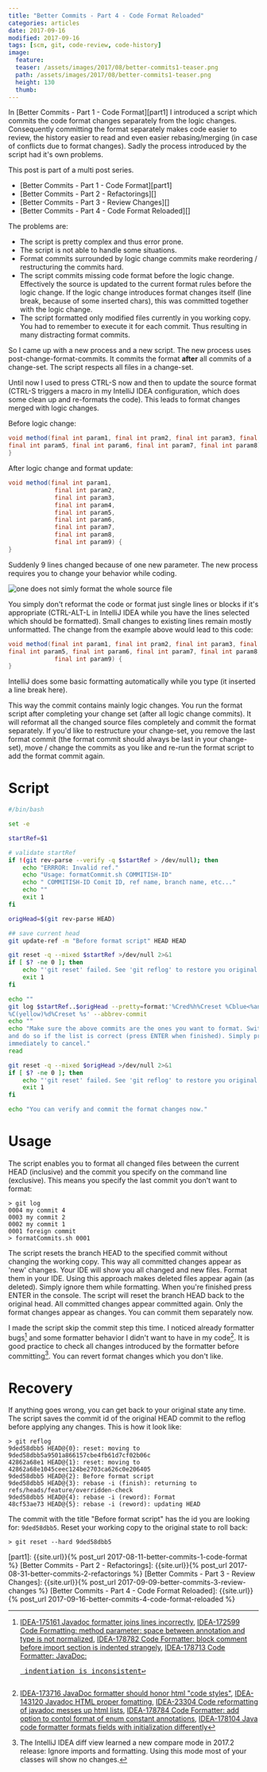 ```yaml
---
title: "Better Commits - Part 4 - Code Format Reloaded"
categories: articles
date: 2017-09-16
modified: 2017-09-16
tags: [scm, git, code-review, code-history]
image:
  feature: 
  teaser: /assets/images/2017/08/better-commits1-teaser.png
  path: /assets/images/2017/08/better-commits1-teaser.png
  height: 130
  thumb: 
---
```


In [Better Commits - Part 1 - Code Format][part1] I introduced a script which commits the code format changes separately from the logic changes. Consequently committing the format separately makes code easier to review, the history easier to read and even easier rebasing/merging (in case of conflicts due to format changes). Sadly the process introduced by the script had it's own problems.

This post is part of a multi post series.

- [Better Commits - Part 1 - Code Format][part1]
- [Better Commits - Part 2 - Refactorings][]
- [Better Commits - Part 3 - Review Changes][]
- [Better Commits - Part 4 - Code Format Reloaded][]


The problems are:
- The script is pretty complex and thus error prone.
- The script is not able to handle some situations.
- Format commits surrounded by logic change commits make reordering / restructuring the commits hard.
- The script commits missing code format before the logic change. Effectively the source is updated to the current format rules before the logic change. If the logic change introduces format changes itself (line break, because of some inserted chars), this was committed together with the logic change.
- The script formatted only modified files currently in you working copy. You had to remember to execute it for each commit. Thus resulting in many distracting format commits.

So I came up with a new process and a new script. The new process uses post-change-format-commits. It commits the format **after** all commits of a change-set. The script respects all files in a change-set.

Until now I used to press CTRL-S now and then to update the source format (CTRL-S triggers a macro in my IntelliJ IDEA configuration, which does some clean up and re-formats the code). This leads to format changes merged with logic changes.

Before logic change:

```java
void method(final int param1, final int pram2, final int param3, final int param4,
final int param5, final int param6, final int param7, final int param8) {
}
```

After logic change and format update:

```java
void method(final int param1,
             final int param2,
             final int param3,
             final int param4,
             final int param5,
             final int param6,
             final int param7,
             final int param8,
             final int param9) {
}
```

Suddenly 9 lines changed because of one new parameter. The new process requires you to change your behavior while coding. 

![one does not simly format the whole source file]({{site.url}}/assets/images/2017/08/one-does-not-simply.jpg)

You simply don't reformat the code or format just single lines or blocks if it's appropriate (CTRL-ALT-L in IntelliJ IDEA while you have the lines selected which should be formatted). Small changes to existing lines remain mostly unformatted. The change from the example above would lead to this code:

```java
void method(final int param1, final int pram2, final int param3, final int param4,
final int param5, final int param6, final int param7, final int param8,
             final int param9) {
}
```

IntelliJ does some basic formatting automatically while you type (it inserted a line break here).

This way the commit contains mainly logic changes. You run the format script after completing your change set (after all logic change commits). It will reformat all the changed source files completely and commit the format separately. If you'd like to restructure your change-set, you remove the last format commit (the format commit should always be last in your change-set), move / change the commits as you like and re-run the format script to add the format commit again. 

# Script
```bash
#/bin/bash

set -e

startRef=$1

# validate startRef
if !(git rev-parse --verify -q $startRef > /dev/null); then
	echo "ERRROR: Invalid ref."
	echo "Usage: formatCommit.sh COMMITISH-ID"
	echo " COMMITISH-ID Comit ID, ref name, branch name, etc..."
	echo ""
	exit 1
fi

origHead=$(git rev-parse HEAD)

## save current head
git update-ref -m "Before format script" HEAD HEAD

git reset -q --mixed $startRef >/dev/null 2>&1
if [ $? -ne 0 ]; then
	echo "'git reset' failed. See 'git reflog' to restore you original state."
	exit 1
fi

echo ""
git log $startRef..$origHead --pretty=format:'%Cred%h%Creset %Cblue<%an>%Creset
%C(yellow)%d%Creset %s' --abbrev-commit
echo ""
echo "Make sure the above commits are the ones you want to format. Switch to your IDE
and do so if the list is correct (press ENTER when finished). Simply press ENTER
immediately to cancel."
read

git reset -q --mixed $origHead >/dev/null 2>&1
if [ $? -ne 0 ]; then
	echo "'git reset' failed. See 'git reflog' to restore you original state."
	exit 1
fi

echo "You can verify and commit the format changes now."
```

# Usage
The script enables you to format all changed files between the current HEAD (inclusive) and the commit you specify on the command line (exclusive). This means you specify the last commit you don't want to format:

```
> git log
0004 my commit 4
0003 my commit 2
0002 my commit 1
0001 foreign commit
> formatCommits.sh 0001
```

The script resets the branch HEAD to the specified commit without changing the working copy. This way all committed changes appear as 'new' changes. Your IDE will show you all changed and new files. Format them in your IDE. Using this approach makes deleted files appear again (as deleted). Simply ignore them while formatting. When you're finished press ENTER in the console. The script will reset the branch HEAD back to the original head. All committed changes appear committed again. Only the format changes appear as changes. You can commit them separately now.

I made the script skip the commit step this time. I noticed already formatter bugs[^formatter-bugs] and some formatter behavior I didn't want to have in my code[^formatter-issues]. It is good practice to check all changes introduced by the formatter before committing[^idea-diff]. You can revert format changes which you don't like.

# Recovery
If anything goes wrong, you can get back to your original state any time. The script saves the commit id of the original HEAD commit to the reflog before applying any changes. This is how it look like:

```
> git reflog
9ded58dbb5 HEAD@{0}: reset: moving to 9ded58dbb5a9501a866157cbe4fb61d7cf02b06c
42862a68e1 HEAD@{1}: reset: moving to 42862a68e1045ceec124be2703ca626c0e206405
9ded58dbb5 HEAD@{2}: Before format script
9ded58dbb5 HEAD@{3}: rebase -i (finish): returning to
refs/heads/feature/overridden-check
9ded58dbb5 HEAD@{4}: rebase -i (reword): Format
48cf53ae73 HEAD@{5}: rebase -i (reword): updating HEAD
```

The commit with the title "Before format script" has the id you are looking for: ```9ded58dbb5```. Reset your working copy to the original state to roll back:

```
> git reset --hard 9ded58dbb5
```



[part1]: {{site.url}}{% post_url 2017-08-11-better-commits-1-code-format %}
[Better Commits - Part 2 - Refactorings]: {{site.url}}{% post_url 2017-08-31-better-commits-2-refactorings %}
[Better Commits - Part 3 - Review Changes]: {{site.url}}{% post_url 2017-09-09-better-commits-3-review-changes %}
[Better Commits - Part 4 - Code Format Reloaded]: {{site.url}}{% post_url 2017-09-16-better-commits-4-code-format-reloaded %}


[^formatter-bugs]: [IDEA-175161 Javadoc formatter joins lines incorrectly](https://youtrack.jetbrains.com/issue/IDEA-175161), [IDEA-172599 Code Formatting: method parameter: space between annotation and type is not normalized](https://youtrack.jetbrains.com/issue/IDEA-172599), [IDEA-178782 Code Formatter: block comment before import section is indented strangely](https://youtrack.jetbrains.com/issue/IDEA-178782), [IDEA-178713 Code Formatter: JavaDoc: <pre> indentiation is inconsistent](https://youtrack.jetbrains.com/issue/IDEA-178713)
[^formatter-issues]: [IDEA-173716 JavaDoc formatter should honor html "code styles"](https://youtrack.jetbrains.com/issue/IDEA-173716), [IDEA-143120 Javadoc HTML proper fomatting](https://youtrack.jetbrains.com/issue/IDEA-143120), [IDEA-23304 Code reformatting of javadoc messes up html lists](https://youtrack.jetbrains.com/issue/IDEA-23304), [IDEA-178784 Code Formatter: add option to contol format of enum constant annotations](https://youtrack.jetbrains.com/issue/IDEA-178784#tab=Comments), [IDEA-178104 Java code formatter formats fields with initialization differently](https://youtrack.jetbrains.com/issue/IDEA-178104)
[^idea-diff]: The IntelliJ IDEA diff view learned a new compare mode in 2017.2 release: Ignore imports and formatting. Using this mode most of your classes will show no changes.
